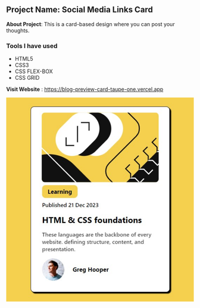 ## Project Name: Social Media Links Card

**About Project**: This is a card-based design where you can post your thoughts.


### Tools I have used
* HTML5
* CSS3
* CSS FLEX-BOX
* CSS GRID

 **Visit Website** : https://blog-preview-card-taupe-one.vercel.app

![design look like](https://github.com/JamanMinhaj/blog_preview_card/blob/main/images/Own_design.jpg?raw=true)
